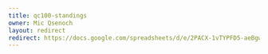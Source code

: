 ```yaml
---
title: qc100-standings
owner: Mic Qsenoch
layout: redirect
redirect: https://docs.google.com/spreadsheets/d/e/2PACX-1vTYPFD5-aeBgwnUjHnyJU_-SW-VxNEwbpJ3KfHE0DI4M85qqxaiJwaFHiKpSWg7_zPNAy4cHA1ji8mo/pubhtml
---
```

